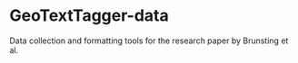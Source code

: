 # GeoTextTagger-data
Data collection and formatting tools for the research paper by Brunsting et al.
